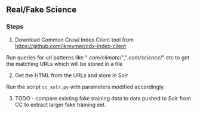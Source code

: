 ## Real/Fake Science

### Steps
1. Download Common Crawl Index Client tool from https://github.com/ikreymer/cdx-index-client

Run queries for url patterns like "*.com/climate*/","*.com/science*/" etc to get the matching URLs which
will be stored in a file

2. Get the HTML from the URLs and store in Solr

Run the script `cc_solr.py` with parameters modified accordingly.

3. TODO - compare existing fake training data to data pushed to Solr from CC to extract larger fake training set.